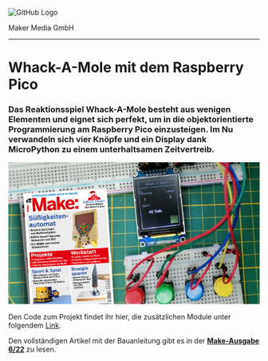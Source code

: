 ![GitHub Logo](http://www.heise.de/make/icons/make_logo.png)

Maker Media GmbH
*** 

# Whack-A-Mole mit dem Raspberry Pico

### Das Reaktionsspiel Whack-A-Mole besteht aus wenigen Elementen und eignet sich perfekt, um in die objektorientierte Programmierung am Raspberry Pico einzusteigen. Im Nu verwandeln sich vier Knöpfe und ein Display dank MicroPython zu einem unterhaltsamen Zeitvertreib.

![Picture](https://github.com/MakeMagazinDE/Whack-A-Mole/blob/main/whack_banner.png)

Den Code zum Projekt findet ihr hier, die zusätzlichen Module unter folgendem [Link](https://github.com/StefanDraeger/micropython-ili9341).

Den vollständigen Artikel mit der Bauanleitung gibt es in der <b><a href="https://www.heise.de/select/make/2022/6/2229713401335509429">Make-Ausgabe 6/22</a></b> zu lesen.
